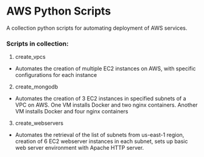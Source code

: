 
# AWS Python Scripts

A collection python scripts for automating deployment of AWS services.

### Scripts in collection:
1. create_vpcs 
- Automates the creation of multiple EC2 instances on AWS, with specific configurations for each instance
2. create_mongodb 
- Automates the creation of 3 EC2 instances in specified subnets of a VPC on AWS. One VM installs Docker and two nginx containers. Another VM installs Docker and four nginx containers
3. create_webservers
- Automates the retrieval of the list of subnets from us-east-1 region, creation of 6 EC2 webserver instances in each subnet, sets up basic web server environment with Apache HTTP server.
